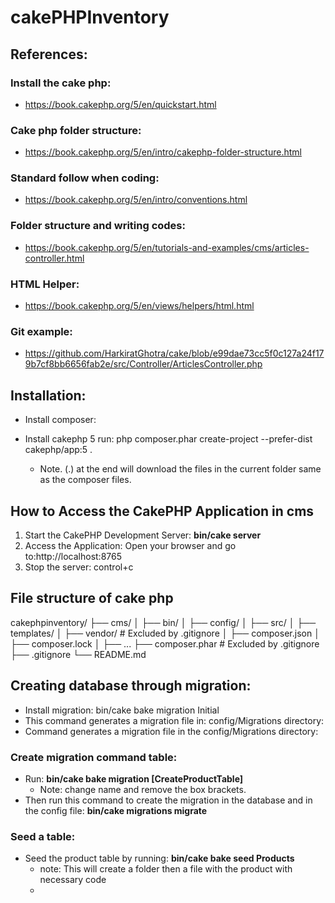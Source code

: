 # cakePHPInventory

## References:

### Install the cake php:

* https://book.cakephp.org/5/en/quickstart.html

### Cake php folder structure:

* https://book.cakephp.org/5/en/intro/cakephp-folder-structure.html

### Standard follow when coding:

* https://book.cakephp.org/5/en/intro/conventions.html

### Folder structure and writing codes:

* https://book.cakephp.org/5/en/tutorials-and-examples/cms/articles-controller.html

### HTML Helper: 

* https://book.cakephp.org/5/en/views/helpers/html.html

### Git example: 

* https://github.com/HarkiratGhotra/cake/blob/e99dae73cc5f0c127a24f179b7cf8bb6656fab2e/src/Controller/ArticlesController.php

## Installation: 

* Install composer: 

* Install cakephp 5 run: php composer.phar create-project --prefer-dist cakephp/app:5 . 
    - Note. (.) at the end will download the files in the current folder same as the composer files. 

## How to Access the CakePHP Application in cms

1. Start the CakePHP Development Server: **bin/cake server** 
2. Access the Application: Open your browser and go to:http://localhost:8765
3. Stop the server: control+c

## File structure of cake php

cakephpinventory/
├── cms/
│   ├── bin/
│   ├── config/
│   ├── src/
│   ├── templates/
│   ├── vendor/      # Excluded by .gitignore
│   ├── composer.json
│   ├── composer.lock
│   ├── ...
├── composer.phar    # Excluded by .gitignore
├── .gitignore
└── README.md

## Creating database through migration: 

[](https://book.cakephp.org/5/en/quickstart.html?utm_source=chatgpt.com)

* Install migration:  bin/cake bake migration Initial
* This command generates a migration file in: config/Migrations directory:
* Command generates a migration file in the config/Migrations directory:

### Create migration command table: 

* Run: **bin/cake bake migration [CreateProductTable]** 
    - Note: change name and remove the box brackets. 
* Then run this command to create the migration in the database and in the config file: **bin/cake migrations migrate** 

### Seed a table: 

* Seed the product table by running: **bin/cake bake seed Products** 
    - note: This will create a folder then a file with the product with necessary code
    - []('https://book.cakephp.org/migrations/4/en/seeding.html')
